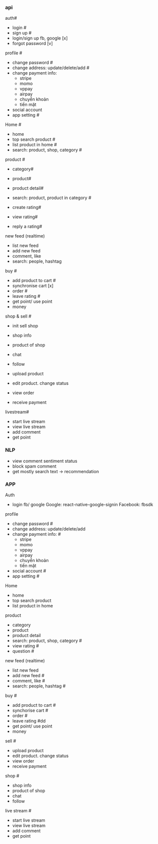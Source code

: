 
### api

auth#

- login #
- sign up #
- login/sign up fb, google [x]
- forgot password [v]


profile #
- change password #
- change address: update/delete/add #
- change payment info: 
  - stripe 
  - momo
  - vppay
  - airpay
  - chuyển khoản
  - tiền mặt 
- social account
- app setting #

Home #
- home
- top search product #
- list product in home #
- search: product, shop, category #

product #
- category#
- product#
- product detail#
- search: product, product in category #

- create rating#
- view rating#
- reply a rating#
<!-- - question -->


new feed (realtime) 
- list new feed
- add new feed
- comment, like 
- search: people, hashtag 

buy #
- add product to cart #
- synchronise cart [x]
- order #
- leave rating #
- get point/ use point 
- money

shop & sell #

- init sell shop 
- shop info
- product of shop
- chat
- follow 

- upload product
- edit product. change status
- view order
- receive payment


livestream#
- start live stream
- view live stream
- add comment
- get point 


### NLP
- view comment sentiment status
- block spam comment
- get mostly search text -> recommendation


### APP

Auth
- login fb/ google
Google: react-native-google-signin
Facebook: fbsdk

profile
- change password #
- change address: update/delete/add 
- change payment info: #
  - stripe
  - momo
  - vppay
  - airpay
  - chuyển khoản
  - tiền mặt 
- social account #
- app setting #

Home
- home
- top search product 
- list product in home

product
- category
- product
- product detail
- search: product, shop, category #
- view rating #
- question #

new feed (realtime)
- list new feed 
- add new feed #
- comment, like #
- search: people, hashtag #

buy #
- add product to cart #
- synchorise cart #
- order #
- leave rating #dd
- get point/ use point
- money

sell #
- upload product
- edit product. change status
- view order
- receive payment


shop #
- shop info
- product of shop
- chat
- follow 

live stream #
- start live stream
- view live stream
- add comment
- get point 